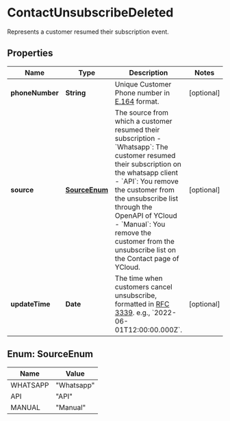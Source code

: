 

# ContactUnsubscribeDeleted

Represents a customer resumed their subscription event.

## Properties

| Name | Type | Description | Notes |
|------------ | ------------- | ------------- | -------------|
|**phoneNumber** | **String** | Unique Customer Phone number in [E.164](https://en.wikipedia.org/wiki/E.164) format. |  [optional] |
|**source** | [**SourceEnum**](#SourceEnum) | The source from which a customer resumed their subscription - &#x60;Whatsapp&#x60;: The customer resumed their subscription on the whatsapp client - &#x60;API&#x60;: You remove the customer from the unsubscribe list through the OpenAPI of YCloud - &#x60;Manual&#x60;: You remove the customer from the unsubscribe list on the Contact page of YCloud. |  [optional] |
|**updateTime** | **Date** | The time when customers cancel unsubscribe, formatted in [RFC 3339](https://datatracker.ietf.org/doc/html/rfc3339). e.g., &#x60;2022-06-01T12:00:00.000Z&#x60;. |  [optional] |



## Enum: SourceEnum

| Name | Value |
|---- | -----|
| WHATSAPP | &quot;Whatsapp&quot; |
| API | &quot;API&quot; |
| MANUAL | &quot;Manual&quot; |



